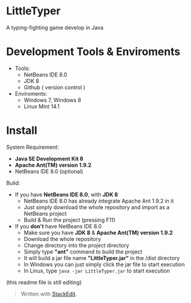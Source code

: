 LittleTyper
===========

A typing-fighting game develop in Java

Development Tools & Enviroments
====================
* Tools:
    * NetBeans IDE 8.0
    * JDK 8
    * Github  ( version control )
* Enviroments:
    * Windows 7, Windows 8
    * Linux Mint 14.1


Install
=============
System Requirement:

* **Java SE Development Kit 8**
* **Apache Ant(TM) version 1.9.2**
* NetBeans IDE 8.0 (optional)

Build:

* If you have **NetBeans IDE 8.0**, with **JDK 8** 
    * NetBeans IDE 8.0 has already integrate Apache Ant 1.9.2 in it
    * Just simply download the whole repository and import as a NetBeans project
    * Build & Run the project (pressing F11)
* If you **don't** have NetBeans IDE 8.0
    * Make sure you have **JDK 8** & **Apache Ant(TM) version 1.9.2**
    * Download the whole repository
    * Change directory into the project directory
    * Simply type **"ant"** command to build the project
    * It will build a jar file name **"LittleTyper.jar"** in the /dist directory
    * In Windows you can just simply click the jar file to start execution
    * In Linux, type `java -jar LittleTyper.jar` to start execution


(this readme file is still editing)



> Written with [StackEdit](https://stackedit.io/).